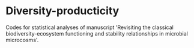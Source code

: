 # Diversity-producticity
Codes for statistical analyses of manuscript 'Revisiting the classical biodiversity-ecosystem functioning and stability relationships in microbial microcosms'.
